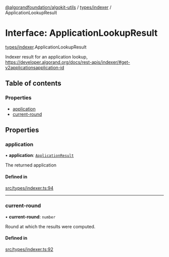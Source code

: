 [@algorandfoundation/algokit-utils](../README.md) / [types/indexer](../modules/types_indexer.md) / ApplicationLookupResult

# Interface: ApplicationLookupResult

[types/indexer](../modules/types_indexer.md).ApplicationLookupResult

Indexer result for an application lookup, https://developer.algorand.org/docs/rest-apis/indexer/#get-v2applicationsapplication-id

## Table of contents

### Properties

- [application](types_indexer.ApplicationLookupResult.md#application)
- [current-round](types_indexer.ApplicationLookupResult.md#current-round)

## Properties

### application

• **application**: [`ApplicationResult`](types_indexer.ApplicationResult.md)

The returned application

#### Defined in

[src/types/indexer.ts:94](https://github.com/algorandfoundation/algokit-utils-ts/blob/main/src/types/indexer.ts#L94)

___

### current-round

• **current-round**: `number`

Round at which the results were computed.

#### Defined in

[src/types/indexer.ts:92](https://github.com/algorandfoundation/algokit-utils-ts/blob/main/src/types/indexer.ts#L92)
